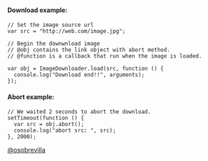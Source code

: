 #### Download example:


```
// Set the image source url
var src = "http://web.com/image.jpg";

// Begin the downwnload image
// @obj contains the link object with abort method.
// @function is a callback that run when the image is loaded.
 
var obj = ImageDownloader.load(src, function () { 
  console.log("Download end!!", arguments);
});
```

#### Abort example:

```
// We waited 2 seconds to abort the download.
setTimeout(function () {
  var src = obj.abort();
  console.log("abort src: ", src);
}, 2000);

```


[@osobrevilla](http://twitter.com/osobrevilla)
